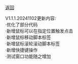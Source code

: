 [返回](../README.md)

V1.1.1.20241102更新内容:<br/>
·优化了部分代码<br/>
·新增鼠标可以在指定位置触发点击<br/>
·新增鼠标移动脚本标签<br/>
·新增鼠标滚轮滚动脚本标签<br/>
·新增快捷键操作<br/>
·测试窗口功能随之增加
